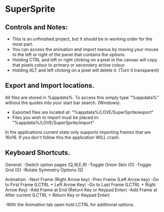 SuperSprite
===========

## Controls and Notes: ##

- This is an unfinished project, but it should be in working order for the most part.
- You can access the animation and import menus by moving your mouse to the left or right of the panel that contains the options.
- Holding CTRL and left or right clicking on a pixel in the canvas will copy that pixels colour to primary or secondary active colour.
- Holding ALT and left clicking on a pixel will delete it. (Turn it transparent)



## Export and Import locations. ##

All files are stored in %appdata%. To access this simply type "%appdata%" without the quotes into your start bar search. (Windows).

- Exported files are located at:
	"%appdata%/LOVE/SuperSprite/export"
- Files you wish to import must be placed in:
	"%appdata%/LOVE/SuperSprite/import"

In the applications current state only supports importing frames that are 16x16. If you don't follow this the application WILL crash.

## Keyboard Shortcuts. ##

General:
-Switch option pages (Q,W,E,R)
-Toggle Onion Skin (O)
-Toggle Grid (G)
-Rotate Symmetry Options (S)

Animation:
-Next Frame (Right Arrow key)
-Prev Frame (Left Arrow key)
-Go to First Frame (LCTRL + Left Arrow Key)
-Go to Last Frame (LCTRL + Right Arrow Key)
-Add Frame at End (Return Key or Keypad Enter)
-Add Frame at After current (LCTRL + Return Key or Keypad Enter)

-With the Animation tab open hold LCTRL for additional options.